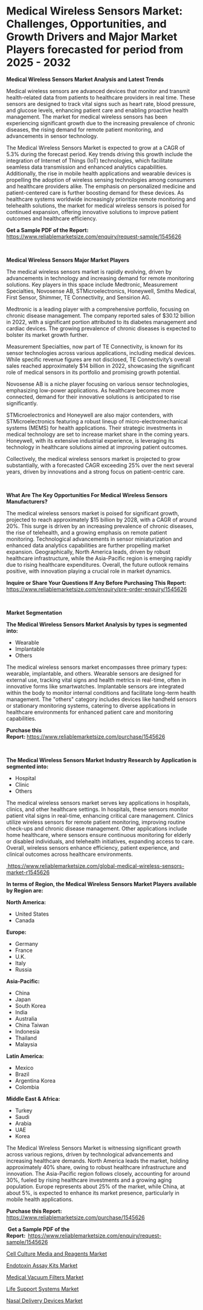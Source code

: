 <p><h1>Medical Wireless Sensors Market: Challenges, Opportunities, and Growth Drivers and Major Market Players forecasted for period from 2025 - 2032</h1></p><p><strong>Medical Wireless Sensors Market Analysis and Latest Trends</strong></p>
<p><p>Medical wireless sensors are advanced devices that monitor and transmit health-related data from patients to healthcare providers in real time. These sensors are designed to track vital signs such as heart rate, blood pressure, and glucose levels, enhancing patient care and enabling proactive health management. The market for medical wireless sensors has been experiencing significant growth due to the increasing prevalence of chronic diseases, the rising demand for remote patient monitoring, and advancements in sensor technology.</p><p>The Medical Wireless Sensors Market is expected to grow at a CAGR of 5.3% during the forecast period. Key trends driving this growth include the integration of Internet of Things (IoT) technologies, which facilitate seamless data transmission and enhanced analytics capabilities. Additionally, the rise in mobile health applications and wearable devices is propelling the adoption of wireless sensing technologies among consumers and healthcare providers alike. The emphasis on personalized medicine and patient-centered care is further boosting demand for these devices. As healthcare systems worldwide increasingly prioritize remote monitoring and telehealth solutions, the market for medical wireless sensors is poised for continued expansion, offering innovative solutions to improve patient outcomes and healthcare efficiency.</p></p>
<p><strong>Get a Sample PDF of the Report:&nbsp;</strong> <a href="https://www.reliablemarketsize.com/enquiry/request-sample/1545626?utm_campaign=2130&utm_medium=2&utm_source=Github&utm_content=ia&utm_term=03032025&utm_id=medical-wireless-sensors">https://www.reliablemarketsize.com/enquiry/request-sample/1545626</a></p>
<p>&nbsp;</p>
<p><strong>Medical Wireless Sensors Major Market Players</strong></p>
<p><p>The medical wireless sensors market is rapidly evolving, driven by advancements in technology and increasing demand for remote monitoring solutions. Key players in this space include Medtronic, Measurement Specialties, Novosense AB, STMicroelectronics, Honeywell, Smiths Medical, First Sensor, Shimmer, TE Connectivity, and Sensirion AG. </p><p>Medtronic is a leading player with a comprehensive portfolio, focusing on chronic disease management. The company reported sales of $30.12 billion in 2022, with a significant portion attributed to its diabetes management and cardiac devices. The growing prevalence of chronic diseases is expected to bolster its market growth further.</p><p>Measurement Specialties, now part of TE Connectivity, is known for its sensor technologies across various applications, including medical devices. While specific revenue figures are not disclosed, TE Connectivity’s overall sales reached approximately $14 billion in 2022, showcasing the significant role of medical sensors in its portfolio and promising growth potential.</p><p>Novosense AB is a niche player focusing on various sensor technologies, emphasizing low-power applications. As healthcare becomes more connected, demand for their innovative solutions is anticipated to rise significantly.</p><p>STMicroelectronics and Honeywell are also major contenders, with STMicroelectronics featuring a robust lineup of micro-electromechanical systems (MEMS) for health applications. Their strategic investments in medical technology are set to increase market share in the coming years. Honeywell, with its extensive industrial experience, is leveraging its technology in healthcare solutions aimed at improving patient outcomes.</p><p>Collectively, the medical wireless sensors market is projected to grow substantially, with a forecasted CAGR exceeding 25% over the next several years, driven by innovations and a strong focus on patient-centric care.</p></p>
<p>&nbsp;</p>
<p><strong>What Are The Key Opportunities For Medical Wireless Sensors Manufacturers?</strong></p>
<p><p>The medical wireless sensors market is poised for significant growth, projected to reach approximately $15 billion by 2028, with a CAGR of around 20%. This surge is driven by an increasing prevalence of chronic diseases, the rise of telehealth, and a growing emphasis on remote patient monitoring. Technological advancements in sensor miniaturization and enhanced data analytics capabilities are further propelling market expansion. Geographically, North America leads, driven by robust healthcare infrastructure, while the Asia-Pacific region is emerging rapidly due to rising healthcare expenditures. Overall, the future outlook remains positive, with innovation playing a crucial role in market dynamics.</p></p>
<p><strong>Inquire or Share Your Questions If Any Before Purchasing This Report:</strong> <a href="https://www.reliablemarketsize.com/enquiry/pre-order-enquiry/1545626?utm_campaign=2130&utm_medium=2&utm_source=Github&utm_content=ia&utm_term=03032025&utm_id=medical-wireless-sensors">https://www.reliablemarketsize.com/enquiry/pre-order-enquiry/1545626</a></p>
<p>&nbsp;</p>
<p><strong>Market Segmentation</strong></p>
<p><strong>The Medical Wireless Sensors Market Analysis by types is segmented into:</strong></p>
<p><ul><li>Wearable</li><li>Implantable</li><li>Others</li></ul></p>
<p><p>The medical wireless sensors market encompasses three primary types: wearable, implantable, and others. Wearable sensors are designed for external use, tracking vital signs and health metrics in real-time, often in innovative forms like smartwatches. Implantable sensors are integrated within the body to monitor internal conditions and facilitate long-term health management. The "others" category includes devices like handheld sensors or stationary monitoring systems, catering to diverse applications in healthcare environments for enhanced patient care and monitoring capabilities.</p></p>
<p><strong>Purchase this Report:&nbsp;</strong><a href="https://www.reliablemarketsize.com/purchase/1545626?utm_campaign=2130&utm_medium=2&utm_source=Github&utm_content=ia&utm_term=03032025&utm_id=medical-wireless-sensors">https://www.reliablemarketsize.com/purchase/1545626</a></p>
<p>&nbsp;</p>
<p><strong>The Medical Wireless Sensors Market Industry Research by Application is segmented into:</strong></p>
<p><ul><li>Hospital</li><li>Clinic</li><li>Others</li></ul></p>
<p><p>The medical wireless sensors market serves key applications in hospitals, clinics, and other healthcare settings. In hospitals, these sensors monitor patient vital signs in real-time, enhancing critical care management. Clinics utilize wireless sensors for remote patient monitoring, improving routine check-ups and chronic disease management. Other applications include home healthcare, where sensors ensure continuous monitoring for elderly or disabled individuals, and telehealth initiatives, expanding access to care. Overall, wireless sensors enhance efficiency, patient experience, and clinical outcomes across healthcare environments.</p></p>
<p><a href="https://www.reliablemarketsize.com/global-medical-wireless-sensors-market-r1545626?utm_campaign=2130&utm_medium=2&utm_source=Github&utm_content=ia&utm_term=03032025&utm_id=medical-wireless-sensors">&nbsp;https://www.reliablemarketsize.com/global-medical-wireless-sensors-market-r1545626</a></p>
<p><strong>In terms of Region, the Medical Wireless Sensors Market Players available by Region are:</strong></p>
<p>
    <p> <strong> North America: </strong>
        <ul>
            <li>United States</li>
            <li>Canada</li>
        </ul>
        </p> 
    <p> <strong> Europe: </strong>
        <ul>
            <li>Germany</li>
            <li>France</li>
            <li>U.K.</li>
            <li>Italy</li>
            <li>Russia</li>
        </ul>
        </p> 
    <p> <strong> Asia-Pacific: </strong>
        <ul>
            <li>China</li>
            <li>Japan</li>
            <li>South Korea</li>
            <li>India</li>
            <li>Australia</li>
            <li>China Taiwan</li>
            <li>Indonesia</li>
            <li>Thailand</li>
            <li>Malaysia</li>
        </ul>
        </p> 
    <p> <strong> Latin America: </strong>
        <ul>
            <li>Mexico</li>
            <li>Brazil</li>
            <li>Argentina Korea</li>
            <li>Colombia</li>
        </ul>
        </p> 
    <p> <strong> Middle East & Africa: </strong>
        <ul>
            <li>Turkey</li>
            <li>Saudi</li>
            <li>Arabia</li>
            <li>UAE</li>
            <li>Korea</li>
        </ul>
    </p>
    </p>
<p><p>The Medical Wireless Sensors Market is witnessing significant growth across various regions, driven by technological advancements and increasing healthcare demands. North America leads the market, holding approximately 40% share, owing to robust healthcare infrastructure and innovation. The Asia-Pacific region follows closely, accounting for around 30%, fueled by rising healthcare investments and a growing aging population. Europe represents about 25% of the market, while China, at about 5%, is expected to enhance its market presence, particularly in mobile health applications.</p></p>
<p><strong>Purchase this Report: </strong><a href="https://www.reliablemarketsize.com/purchase/1545626?utm_campaign=2130&utm_medium=2&utm_source=Github&utm_content=ia&utm_term=03032025&utm_id=medical-wireless-sensors">https://www.reliablemarketsize.com/purchase/1545626</a></p>
<p>&nbsp;<strong>Get a Sample PDF of the Report:&nbsp;&nbsp;</strong><a href="https://www.reliablemarketsize.com/enquiry/request-sample/1545626?utm_campaign=2130&utm_medium=2&utm_source=Github&utm_content=ia&utm_term=03032025&utm_id=medical-wireless-sensors">https://www.reliablemarketsize.com/enquiry/request-sample/1545626</a></p>
<p><strong></strong></p>
<p><p><a href="https://github.com/armsinwan/Market-Research-Report-List-1/blob/main/cell-culture-media-and-reagents-market.md?utm_campaign=2130&utm_medium=2&utm_source=Github&utm_content=ia&utm_term=03032025&utm_id=medical-wireless-sensors">Cell Culture Media and Reagents Market</a></p><p><a href="https://github.com/ajayanhaizan/Market-Research-Report-List-1/blob/main/endotoxin-assay-kits-market.md?utm_campaign=2130&utm_medium=2&utm_source=Github&utm_content=ia&utm_term=03032025&utm_id=medical-wireless-sensors">Endotoxin Assay Kits Market</a></p><p><a href="https://github.com/momossidram/Market-Research-Report-List-1/blob/main/medical-vacuum-filters-market.md?utm_campaign=2130&utm_medium=2&utm_source=Github&utm_content=ia&utm_term=03032025&utm_id=medical-wireless-sensors">Medical Vacuum Filters Market</a></p><p><a href="https://github.com/biyajausenik/Market-Research-Report-List-1/blob/main/life-support-systems-market.md?utm_campaign=2130&utm_medium=2&utm_source=Github&utm_content=ia&utm_term=03032025&utm_id=medical-wireless-sensors">Life Support Systems Market</a></p><p><a href="https://github.com/dailyspunj47/Market-Research-Report-List-1/blob/main/nasal-delivery-devices-market.md?utm_campaign=2130&utm_medium=2&utm_source=Github&utm_content=ia&utm_term=03032025&utm_id=medical-wireless-sensors">Nasal Delivery Devices Market</a></p></p>